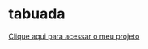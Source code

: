 # tabuada
 
<a href="https://jacks0nsilva.github.io/tabuada/">Clique aqui para acessar o meu projeto</a>
